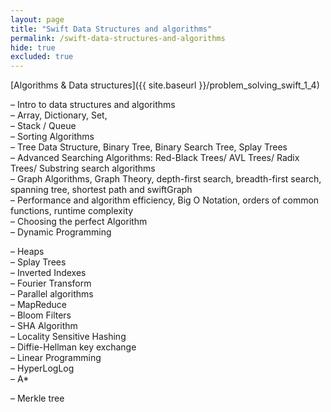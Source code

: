 ```yaml
---
layout: page
title: "Swift Data Structures and algorithms"
permalink: /swift-data-structures-and-algorithms
hide: true
excluded: true
---
```


[Algorithms & Data structures]({{ site.baseurl }}/problem_solving_swift_1_4)<br>

– Intro to data structures and algorithms<br>
– Array, Dictionary, Set,<br>
– Stack / Queue<br>
– Sorting Algorithms<br>
– Tree Data Structure, Binary Tree, Binary Search Tree, Splay Trees<br>
– Advanced Searching Algorithms: Red-Black Trees/ AVL Trees/ Radix Trees/ Substring search algorithms<br>
– Graph Algorithms, Graph Theory, depth-first search, breadth-first search, spanning tree, shortest path and swiftGraph<br>
– Performance and algorithm efficiency, Big O Notation, orders of common functions, runtime complexity<br>
– Choosing the perfect Algorithm<br>
– Dynamic Programming<br>

– Heaps<br>
– Splay Trees<br>
– Inverted Indexes<br>
– Fourier Transform<br>
– Parallel algorithms<br>
– MapReduce<br>
– Bloom Filters<br>
– SHA Algorithm<br>
– Locality Sensitive Hashing<br>
– Diffie-Hellman key exchange<br>
– Linear Programming<br>
– HyperLogLog<br>
– A*<br>

– Merkle tree<br>
